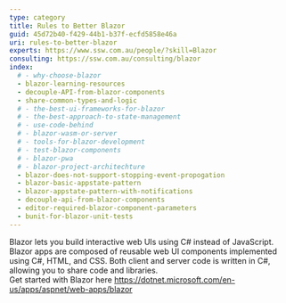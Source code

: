 ```yaml
---
type: category
title: Rules to Better Blazor
guid: 45d72b40-f429-44b1-b37f-ecfd5858e46a
uri: rules-to-better-blazor
experts: https://www.ssw.com.au/people/?skill=Blazor
consulting: https://ssw.com.au/consulting/blazor
index:
  # - why-choose-blazor
  - blazor-learning-resources
  - decouple-API-from-blazor-components
  - share-common-types-and-logic
  # - the-best-ui-frameworks-for-blazor
  # - the-best-approach-to-state-management
  # - use-code-behind
  # - blazor-wasm-or-server
  # - tools-for-blazor-development
  # - test-blazor-components
  # - blazor-pwa
  # - blazor-project-architechture
  - blazor-does-not-support-stopping-event-propogation
  - blazor-basic-appstate-pattern
  - blazor-appstate-pattern-with-notifications
  - decouple-api-from-blazor-components
  - editor-required-blazor-component-parameters
  - bunit-for-blazor-unit-tests
---
```


Blazor lets you build interactive web UIs using C# instead of JavaScript. Blazor apps are composed of reusable web UI components implemented using C#, HTML, and CSS. Both client and server code is written in C#, allowing you to share code and libraries.  
Get started with Blazor here https://dotnet.microsoft.com/en-us/apps/aspnet/web-apps/blazor
